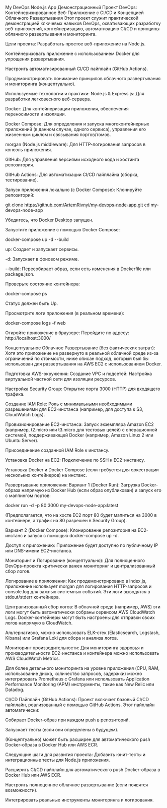 My DevOps Node.js App
Демонстрационный Проект DevOps: Контейнеризированное Веб-Приложение с CI/CD и Концепцией Облачного Развертывания
Этот проект служит практической демонстрацией ключевых навыков DevOps, охватывающих разработку веб-приложений, контейнеризацию, автоматизацию CI/CD и принципы облачного развертывания и мониторинга.

Цели проекта:
Разработать простое веб-приложение на Node.js.

Контейнеризовать приложение с использованием Docker для упрощения развертывания.

Настроить автоматизированный CI/CD пайплайн (GitHub Actions).

Продемонстрировать понимание принципов облачного развертывания и мониторинга (концептуально).

Используемые технологии и практики:
Node.js & Express.js: Для разработки легковесного веб-сервера.

Docker: Для контейнеризации приложения, обеспечения переносимости и изоляции.

Docker Compose: Для определения и запуска многоконтейнерных приложений (в данном случае, одного сервиса), управления его жизненным циклом и связывания портов/томов.

morgan (Node.js middleware): Для HTTP-логирования запросов в консоль приложения.

GitHub: Для управления версиями исходного кода и хостинга репозитория.

GitHub Actions: Для автоматизации CI/CD пайплайна (сборка, тестирование).

Запуск приложения локально (с Docker Compose):
Клонируйте репозиторий:

git clone https://github.com/ArtemRivnyi/my-devops-node-app.git
cd my-devops-node-app

Убедитесь, что Docker Desktop запущен.

Запустите приложение с помощью Docker Compose:

docker-compose up -d --build

up: Создает и запускает сервисы.

-d: Запускает в фоновом режиме.

--build: Пересобирает образ, если есть изменения в Dockerfile или package.json.

Проверьте состояние контейнера:

docker-compose ps

Статус должен быть Up.

Просмотрите логи приложения (в реальном времени):

docker-compose logs -f web

Откройте приложение в браузере:
Перейдите по адресу: http://localhost:3000/

Концептуальное Облачное Развертывание (без фактических затрат):
Хотя это приложение не развернуто в реальной облачной среде из-за ограничений по стоимости, ниже описан подход, который был бы использован для развертывания на AWS EC2 с использованием Docker.

Подготовка AWS-окружения:
Создание VPC и подсетей: Настройка виртуальной частной сети для изоляции ресурсов.

Настройка Security Group: Открытие порта 3000 (HTTP) для входящего трафика.

Создание IAM Role: Роль с минимальными необходимыми разрешениями для EC2-инстанса (например, для доступа к S3, CloudWatch Logs).

Провизионирование EC2-инстанса:
Запуск экземпляра Amazon EC2 (например, t2.micro или t3.micro для тестовых целей) с операционной системой, поддерживающей Docker (например, Amazon Linux 2 или Ubuntu Server).

Присоединение созданной IAM Role к инстансу.

Установка Docker на EC2:
Подключение по SSH к EC2-инстансу.

Установка Docker и Docker Compose (если требуется для оркестрации нескольких контейнеров) на инстанс.

Развертывание приложения:
Вариант 1 (Docker Run): Загрузка Docker-образа напрямую из Docker Hub (если образ опубликован) и запуск его с маппингом портов:

docker run -d -p 80:3000 my-devops-node-app:latest

(Предполагается, что на хосте EC2 порт 80 будет мапиться на 3000 в контейнере, а трафик на 80 разрешен в Security Group).

Вариант 2 (Docker Compose): Клонирование репозитория на EC2-инстанс и запуск с помощью docker-compose up -d.

Доступ к приложению:
Приложение будет доступно по публичному IP или DNS-имени EC2-инстанса.

Мониторинг и Логирование (концептуально):
Для полноценного DevOps-проекта критически важен мониторинг и централизованный сбор логов.

Логирование в приложении:
Как продемонстрировано в index.js, приложение использует morgan для логирования HTTP-запросов и console.log для важных системных событий. Эти логи выводятся в stdout/stderr контейнера.

Централизованный сбор логов:
В облачной среде (например, AWS) эти логи могут быть автоматически собраны сервисом AWS CloudWatch Logs. Docker-контейнеры могут быть настроены для отправки своих логов напрямую в CloudWatch.

Альтернативно, можно использовать ELK-стек (Elasticsearch, Logstash, Kibana) или Grafana Loki для сбора и анализа логов.

Мониторинг производительности:
Для мониторинга здоровья и производительности EC2-инстанса и контейнера можно использовать AWS CloudWatch Metrics.

Для более детального мониторинга на уровне приложения (CPU, RAM, использование диска, количество запросов, задержки) можно интегрировать Prometheus с Grafana или использовать Application Performance Monitoring (APM) инструменты, такие как New Relic или Datadog.

CI/CD Пайплайн (GitHub Actions):
Проект включает базовый CI/CD пайплайн, реализованный с помощью GitHub Actions. Этот пайплайн автоматически:

Собирает Docker-образ при каждом push в репозиторий.

Запускает тесты (если они определены в будущем).

(Концептуально) может быть расширен для автоматического push Docker-образа в Docker Hub или AWS ECR.

Следующие шаги для развития проекта:
Добавить юнит-тесты и интеграционные тесты для Node.js приложения.

Расширить CI/CD пайплайн для автоматического push Docker-образа в Docker Hub или AWS ECR.

Настроить полноценное облачное развертывание (если появятся возможности).

Интегрировать реальные инструменты мониторинга и логирования.
